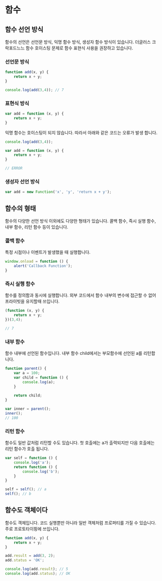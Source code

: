 # 함수

## 함수 선언 방식

함수의 선언은 선언문 방식, 익명 함수 방식, 생성자 함수 방식이 있습니다.
더글러스 크락포드느느 함수 호이스팅 문제로 함수 표현식 사용을 권장하고 있습니다.

### 선언문 방식

```javascript
function add(x, y) {
    return x + y;
}

console.log(add(3,4)); // 7
```

### 표현식 방식

```javascript
var add = function (x, y) {
    return x + y;
}
```

익명 함수는 호이스팅이 되지 않습니다.
따라서 아래와 같은 코드는 오류가 발생 합니다.


```javascript
console.log(add(3,4));

var add = function (x, y) {
    return x + y;
}

// ERROR
```

### 생성자 선언 방식

```javascript
var add = new Function('x', 'y', 'return x + y');
```

## 함수의 형태

함수의 다양한 선언 방식 이외에도 다양한 형태가 있습니다.
콜백 함수, 즉시 실행 함수, 내부 함수, 리턴 함수 등이 있습니다.

### 콜백 함수

특정 시점이나 이벤트가 발생했을 때 실행합니다.

```javascript
window.onload = function () {
    alert('Callback Function');
}
```

### 즉시 실행 함수

함수를 정의함과 동시에 실행합니다.
외부 코드에서 함수 내부의 변수에 접근할 수 없어 프라이빗을 유지할때 쓰입니다.

```javascript
(function (x, y) {
    return x + y;
})(3,4);

// 7
```

### 내부 함수

함수 내부에 선언된 함수입니다.
내부 함수 child에서는 부모함수에 선언된 a를 리턴합니다.

```javascript
function parent() {
    var a = 100;
    var child = function () {
        console.log(a);
    }
    
    return child;
}

var inner = parent();
inner();
// 100
```


### 리턴 함수

함수도 일반 값처럼 리턴할 수도 있습니다.
첫 호출에는 a가 출력되지만 다음 호출에는 리턴 함수가 호출 됩니다.

```javascript
var self = function () {
    console.log('a');
    return function () {
        console.log('b');
    }
}

self = self(); // a
self(); // b
```

## 함수도 객체이다

함수도 객체입니다.
코드 실행뿐만 아니라 일반 객체처럼 프로퍼티를 가질 수 있습니다.
주로 프로토타이핑에 쓰입니다.

```javascript
function add(x, y) {
    return x + y;
}

add.result = add(3, 2);
add.status = 'OK';

console.log(add.result); // 5
console.log(add.status); // OK
```